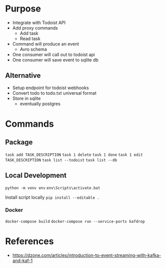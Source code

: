# Purpose

- Integrate with Todoist API
- Add proxy commands
  - Add task
  - Read task
- Command will produce an event
  - Avro schema
- One consumer will call out to todoist api
- One consumer will save event to sqlite db

## Alternative
- Setup endpoint for todoist webhooks
- Convert todo to todo.txt universal format
- Store in sqlite
   - eventually postgres

# Commands

## Package
`task add TASK_DESCRIPTION`
`task 1 delete`
`task 1 done`
`task 1 edit TASK_DESCRIPTION`
`task list --todoist`
`task list --db`

## Local Development
`python -m venv env`
`env\Scripts\activate.bat`

Install script locally
`pip install --editable .`

### Docker
`docker-compose build`
`docker-compose run --service-ports kafdrop`

# References
- https://dzone.com/articles/introduction-to-event-streaming-with-kafka-and-kaf-1
